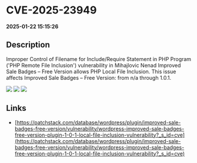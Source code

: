 # CVE-2025-23949

**2025-01-22 15:15:26**

## Description
Improper Control of Filename for Include/Require Statement in PHP Program ('PHP Remote File Inclusion') vulnerability in Mihajlovic Nenad Improved Sale Badges – Free Version allows PHP Local File Inclusion. This issue affects Improved Sale Badges – Free Version: from n/a through 1.0.1.

![](https://img.shields.io/static/v1?label=Score&message=8.1&color=red)
![](https://img.shields.io/static/v1?label=Severity&message=HIGH&color=red)
![](https://img.shields.io/static/v1?label=CWE&message=RFI&color=green)

## Links
- [https://patchstack.com/database/wordpress/plugin/improved-sale-badges-free-version/vulnerability/wordpress-improved-sale-badges-free-version-plugin-1-0-1-local-file-inclusion-vulnerability?_s_id=cve](https://patchstack.com/database/wordpress/plugin/improved-sale-badges-free-version/vulnerability/wordpress-improved-sale-badges-free-version-plugin-1-0-1-local-file-inclusion-vulnerability?_s_id=cve)
